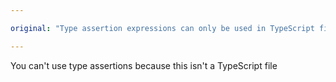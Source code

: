 ```yaml
---

original: "Type assertion expressions can only be used in TypeScript files."

---
```


You can't use type assertions because this isn't a TypeScript file